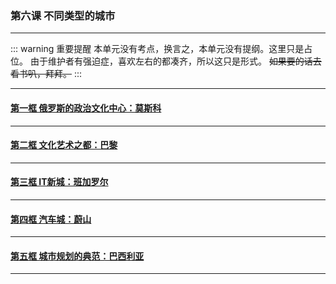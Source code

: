 ### 第六课 不同类型的城市

---

::: warning 重要提醒
本单元没有考点，换言之，本单元没有提纲。这里只是占位。
由于维护者有强迫症，喜欢左右的都凑齐，所以这只是形式。
~~如果要的话去看书叭，拜拜。~~
:::

---

#### [第一框 俄罗斯的政治文化中心：莫斯科](./%E7%AC%AC%E4%B8%80%E6%A1%86%20%E4%BF%84%E7%BD%97%E6%96%AF%E7%9A%84%E6%94%BF%E6%B2%BB%E6%96%87%E5%8C%96%E4%B8%AD%E5%BF%83%EF%BC%9A%E8%8E%AB%E6%96%AF%E7%A7%91.html)

---

#### [第二框 文化艺术之都：巴黎](./%E7%AC%AC%E4%BA%8C%E6%A1%86%20%E6%96%87%E5%8C%96%E8%89%BA%E6%9C%AF%E4%B9%8B%E9%83%BD%EF%BC%9A%E5%B7%B4%E9%BB%8E.html)

---

#### [第三框 IT新城：班加罗尔](./%E7%AC%AC%E4%B8%89%E6%A1%86%20IT%E6%96%B0%E5%9F%8E%EF%BC%9A%E7%8F%AD%E5%8A%A0%E7%BD%97%E5%B0%94.html)

---

#### [第四框 汽车城：蔚山](./%E7%AC%AC%E5%9B%9B%E6%A1%86%20%E6%B1%BD%E8%BD%A6%E5%9F%8E%EF%BC%9A%E8%94%9A%E5%B1%B1.html)

---

#### [第五框 城市规划的典范：巴西利亚](./%E7%AC%AC%E4%BA%94%E6%A1%86%20%E5%9F%8E%E5%B8%82%E8%A7%84%E5%88%92%E7%9A%84%E5%85%B8%E8%8C%83%EF%BC%9A%E5%B7%B4%E8%A5%BF%E5%88%A9%E4%BA%9A.html)

---
